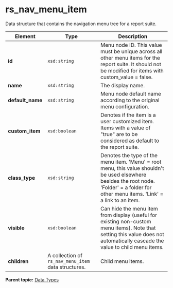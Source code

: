 # rs\_nav\_menu\_item

Data structure that contains the navigation menu tree for a report suite.

|Element|Type|Description|
|-------|----|-----------|
|**id** |`xsd:string` | Menu node ID. This value must be unique across all other menu items for the report suite. It should not be modified for items with custom\_value = false. |
|**name** |`xsd:string` | The display name. |
|**default\_name** |`xsd:string` | Menu node default name according to the original menu configuration. |
|**custom\_item** |`xsd:boolean` | Denotes if the item is a user customized item. Items with a value of "true" are to be considered as default to the report suite. |
|**class\_type** |`xsd:string` | Denotes the type of the menu item. 'Menu' = root menu, this value shouldn't be used elsewhere besides the root node. 'Folder' = a folder for other menu items. 'Link' = a link to an item. |
|**visible** |`xsd:boolean` | Can hide the menu item from display \(useful for existing non-custom menu items\). Note that setting this value does not automatically cascade the value to child menu items. |
|**children** |A collection of `rs_nav_menu_item` data structures.| Child menu items. |

**Parent topic:** [Data Types](../data_types/c_datatypes.md)

